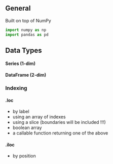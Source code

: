 ## General
Built on top of NumPy
```python
import numpy as np
import pandas as pd
```


## Data Types
#### Series (1-dim)

#### DataFrame (2-dim)

### Indexing
#### .loc 
  - by label   
  - using an array of indexes
  - using a slice (boundaries will be included !!!)
  - boolean array
  - a callable function returning one of the above
  
#### .iloc 
  - by position

